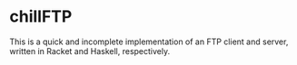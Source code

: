 chillFTP
========

This is a quick and incomplete implementation of an FTP client and server, written in Racket and Haskell, respectively.
